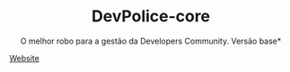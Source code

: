 <h1 align="center">DevPolice-core</h1>

<p align="center">O melhor robo para a gestão da Developers Community. Versão base*</p>

<a href="https://devsofc.github.io/">Website</a>

